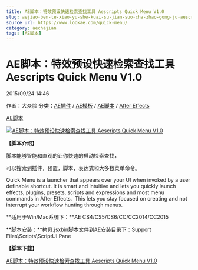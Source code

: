 ```yaml
---
title: AE脚本：特效预设快速检索查找工具 Aescripts Quick Menu V1.0
slug: aejiao-ben-te-xiao-yu-she-kuai-su-jian-suo-cha-zhao-gong-ju-aescripts-quick-menu-v1-0
source_url: https://www.lookae.com/quick-menu/
category: aechajian
tags: [AE脚本]
---
```

# AE脚本：特效预设快速检索查找工具 Aescripts Quick Menu V1.0

2015/09/24 14:46

作者：大众脸
分类：[AE插件](https://www.lookae.com/after-effects/aechajian/) / [AE模板](https://www.lookae.com/after-effects/other-after-effects/) / [AE脚本](https://www.lookae.com/after-effects/aescripts/) / [After Effects](https://www.lookae.com/after-effects/)

[AE脚本](https://www.lookae.com/tag/ae%e8%84%9a%e6%9c%ac/)

[![AE脚本：特效预设快速检索查找工具 Aescripts Quick Menu V1.0](https://www.lookae.com/wp-content/uploads/2015/09/Quick-Menu1.jpg "AE脚本：特效预设快速检索查找工具 Aescripts Quick Menu V1.0-LookAE.com")](https://www.lookae.com/wp-content/uploads/2015/09/Quick-Menu1.jpg)

**【脚本介绍】**

脚本能够智能和直观的让你快速的启动检索查找，

可以搜索到插件，预置，脚本，表达式和大多数菜单命令。

Quick Menu is a launcher that appears over your UI when invoked by a user definable shortcut. It is smart and intuitive and lets you quickly launch effects, plugins, presets, scripts and expressions and most menu commands in After Effects.  This lets you stay focused on creating and not interrupt your workflow hunting through menus.

**适用于Win/Mac系统下：**AE CS4/CS5/CS6/CC/CC2014/CC2015

**脚本安装：**拷贝.jsxbin脚本文件到AE安装目录下：Support Files\Scripts\ScriptUI Pane

**【脚本下载】**

[AE脚本：特效预设快速检索查找工具 Aescripts Quick Menu V1.0](https://www.400gb.com/file/119840978)
